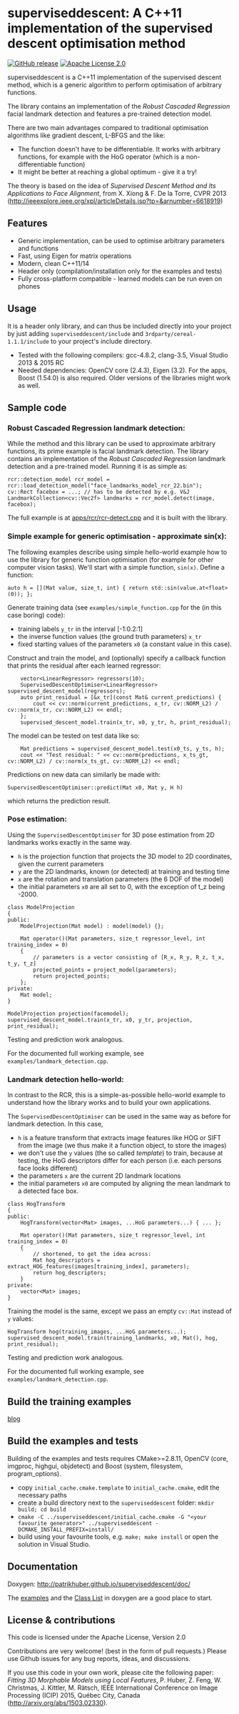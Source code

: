 # superviseddescent: A C++11 implementation of the supervised descent optimisation method
[![GitHub release](http://img.shields.io/github/release/patrikhuber/superviseddescent.svg?style=flat-square)][release]
[![Apache License 2.0](https://img.shields.io/github/license/patrikhuber/superviseddescent.svg?style=flat-square)][license]

[release]: https://github.com/patrikhuber/superviseddescent/releases
[license]: https://github.com/patrikhuber/superviseddescent/blob/master/LICENSE

superviseddescent is a C++11 implementation of the supervised descent method, which is a generic algorithm to perform optimisation of arbitrary functions.

The library contains an implementation of the _Robust Cascaded Regression_ facial landmark detection and features a pre-trained detection model.

There are two main advantages compared to traditional optimisation algorithms like gradient descent, L-BFGS and the like:
* The function doesn't have to be differentiable. It works with arbitrary functions, for example with the HoG operator (which is a non-differentiable function)
* It might be better at reaching a global optimum - give it a try!

The theory is based on the idea of _Supervised Descent Method and Its Applications to Face Alignment_, from X. Xiong & F. De la Torre, CVPR 2013 (http://ieeexplore.ieee.org/xpl/articleDetails.jsp?tp=&arnumber=6618919)

## Features

* Generic implementation, can be used to optimise arbitrary parameters and functions
* Fast, using Eigen for matrix operations
* Modern, clean C++11/14
* Header only (compilation/installation only for the examples and tests)
* Fully cross-platform compatible - learned models can be run even on phones

## Usage

It is a header only library, and can thus be included directly into your project by just adding `superviseddescent/include` and `3rdparty/cereal-1.1.1/include` to your project's include directory.

* Tested with the following compilers: gcc-4.8.2, clang-3.5, Visual Studio 2013 & 2015 RC
* Needed dependencies: OpenCV core (2.4.3), Eigen (3.2). For the apps, Boost (1.54.0) is also required. Older versions of the libraries might work as well.

## Sample code

### Robust Cascaded Regression landmark detection:

While the method and this library can be used to approximate arbitrary functions, its prime example is facial landmark detection. The library contains an implementation of the _Robust Cascaded Regression_ landmark detection and a pre-trained model. Running it is as simple as:

    rcr::detection_model rcr_model = rcr::load_detection_model("face_landmarks_model_rcr_22.bin");
    cv::Rect facebox = ...; // has to be detected by e.g. V&J
    LandmarkCollection<cv::Vec2f> landmarks = rcr_model.detect(image, facebox);

The full example is at [apps/rcr/rcr-detect.cpp](https://github.com/patrikhuber/superviseddescent/blob/master/apps/rcr/rcr-detect.cpp) and it is built with the library.

### Simple example for generic optimisation - approximate sin(x):

The following examples describe using simple hello-world example how to use the library for generic function optimisation (for example for other computer vision tasks). We'll start with a simple function, `sin(x)`.
Define a function:

    auto h = [](Mat value, size_t, int) { return std::sin(value.at<float>(0)); };

Generate training data (see `examples/simple_function.cpp` for the (in this case boring) code):
* training labels `y_tr` in the interval [-1:0.2:1]
* the inverse function values (the ground truth parameters) `x_tr`
* fixed starting values of the parameters `x0` (a constant value in this case).

Construct and train the model, and (optionally) specify a callback function that prints the residual after each learned regressor:

~~~{.cpp}
	vector<LinearRegressor> regressors(10);
	SupervisedDescentOptimiser<LinearRegressor> supervised_descent_model(regressors);
	auto print_residual = [&x_tr](const Mat& current_predictions) {
		cout << cv::norm(current_predictions, x_tr, cv::NORM_L2) / cv::norm(x_tr, cv::NORM_L2) << endl;
	};
	supervised_descent_model.train(x_tr, x0, y_tr, h, print_residual);
~~~	

The model can be tested on test data like so:
~~~{.cpp}
	Mat predictions = supervised_descent_model.test(x0_ts, y_ts, h);
	cout << "Test residual: " << cv::norm(predictions, x_ts_gt, cv::NORM_L2) / cv::norm(x_ts_gt, cv::NORM_L2) << endl;
~~~

Predictions on new data can similarly be made with:
~~~{.cpp}
SupervisedDescentOptimiser::predict(Mat x0, Mat y, H h)
~~~
which returns the prediction result.


### Pose estimation:

Using the `SupervisedDescentOptimiser` for 3D pose estimation from 2D landmarks works exactly in the same way.

* `h` is the projection function that projects the 3D model to 2D coordinates, given the current parameters
* `y` are the 2D landmarks, known (or detected) at training and testing time
* `x` are the rotation and translation parameters (the 6 DOF of the model)
* the initial parameters `x0` are all set to 0, with the exception of t_z being -2000.

~~~{.cpp}
class ModelProjection
{
public:
	ModelProjection(Mat model) : model(model) {};

	Mat operator()(Mat parameters, size_t regressor_level, int training_index = 0)
	{
		// parameters is a vector consisting of [R_x, R_y, R_z, t_x, t_y, t_z]
		projected_points = project_model(parameters);
		return projected_points;
	};
private:
	Mat model;
}
~~~

~~~{.cpp}
ModelProjection projection(facemodel);
supervised_descent_model.train(x_tr, x0, y_tr, projection, print_residual);
~~~

Testing and prediction work analogous.

For the documented full working example, see `examples/landmark_detection.cpp`.

### Landmark detection hello-world:

In contrast to the RCR, this is a simple-as-possible hello-world example to understand how the library works and to build your own applications.

The `SupervisedDescentOptimiser` can be used in the same way as before for landmark detection. In this case,

* `h` is a feature transform that extracts image features like HOG or SIFT from the image (we thus make it a function object, to store the images)
* we don't use the `y` values (the so called _template_) to train, because at testing, the HoG descriptors differ for each person (i.e. each persons face looks different)
* the parameters `x` are the current 2D landmark locations
* the initial parameters `x0` are computed by aligning the mean landmark to a detected face box.

~~~{.cpp}
class HogTransform
{
public:
	HogTransform(vector<Mat> images, ...HoG parameters...) { ... };
	
	Mat operator()(Mat parameters, size_t regressor_level, int training_index = 0)
	{
		// shortened, to get the idea across:
		Mat hog_descriptors = extract_HOG_features(images[training_index], parameters);
		return hog_descriptors;
	}
private:
	vector<Mat> images;
}
~~~

Training the model is the same, except we pass an empty `cv::Mat` instead of `y` values:
~~~{.cpp}
HogTransform hog(training_images, ...HoG parameters...);
supervised_descent_model.train(training_landmarks, x0, Mat(), hog, print_residual);
~~~

Testing and prediction work analogous.

For the documented full working example, see `examples/landmark_detection.cpp`.

## Build the training examples
[blog](http://blog.csdn.net/liuxiaoheng1992/article/details/62043892)


## Build the examples and tests

Building of the examples and tests requires CMake>=2.8.11, OpenCV (core, imgproc, highgui, objdetect) and Boost (system, filesystem, program_options).

* copy `initial_cache.cmake.template` to `initial_cache.cmake`, edit the necessary paths
* create a build directory next to the `superviseddescent` folder: `mkdir build; cd build`
* `cmake -C ../superviseddescent/initial_cache.cmake -G "<your favourite generator>" ../superviseddescent -DCMAKE_INSTALL_PREFIX=install/`
* build using your favourite tools, e.g. `make; make install` or open the solution in Visual Studio.


## Documentation

Doxygen: http://patrikhuber.github.io/superviseddescent/doc/

The [examples](https://github.com/patrikhuber/superviseddescent/tree/master/examples) and the [Class List](http://patrikhuber.github.io/superviseddescent/doc/annotated.html) in doxygen are a good place to start.

## License & contributions

This code is licensed under the Apache License, Version 2.0

Contributions are very welcome! (best in the form of pull requests.) Please use Github issues for any bug reports, ideas, and discussions.

If you use this code in your own work, please cite the following paper: _Fitting 3D Morphable Models using Local Features_, P. Huber, Z. Feng, W. Christmas, J. Kittler, M. Rätsch, IEEE International Conference on Image Processing (ICIP) 2015, Québec City, Canada (http://arxiv.org/abs/1503.02330).
